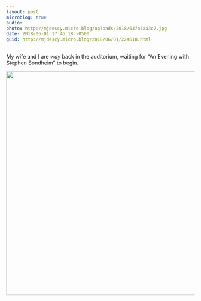 ```yaml
---
layout: post
microblog: true
audio: 
photo: http://mjdescy.micro.blog/uploads/2018/637b3aa3c2.jpg
date: 2018-06-01 17:46:18 -0500
guid: http://mjdescy.micro.blog/2018/06/01/224618.html
---
```

My wife and I are _way_ back in the auditorium, waiting for “An Evening with Stephen Sondheim” to begin.

<img src="http://mjdescy.micro.blog/uploads/2018/637b3aa3c2.jpg" width="600" height="600" />
